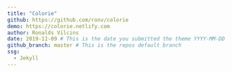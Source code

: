 ```yaml
---
title: "Colorie"
github: https://github.com/ronv/colorie
demo: https://colorie.netlify.com
author: Ronalds Vilcins
date: 2019-11-09 # This is the date you submitted the theme YYYY-MM-DD
github_branch: master # This is the repos default branch
ssg:
  - Jekyll
---
```

